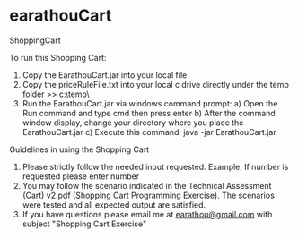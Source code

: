 # earathouCart
ShoppingCart


To run this Shopping Cart:

1) Copy the EarathouCart.jar into your local file
2) Copy the priceRuleFile.txt into your local c drive directly under the temp folder >> c:\temp\
3) Run the EarathouCart.jar via windows command prompt:
 a) Open the Run command and type cmd then press enter
 b) After the command window display, change your directory where you place the EarathouCart.jar
 c) Execute this command: java -jar EarathouCart.jar
 
Guidelines in using the Shopping Cart
1) Please strictly follow the needed input requested. Example: If number is requested please enter number
2) You may follow the scenario indicated in the Technical Assessment (Cart) v2.pdf (Shopping Cart Programming Exercise). The scenarios were tested and all expected output are satisfied.
3) If you have questions please email me at earathou@gmail.com with subject "Shopping Cart Exercise"
